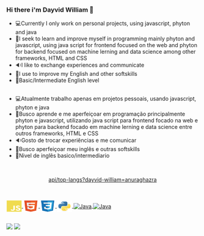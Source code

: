 ### Hi there i'm Dayvid William  👋

- 💻Currently I only work on personal projects, using javascript, phyton and java
- 📖I seek to learn and improve myself in programming mainly phyton and javascript, using java script for frontend focused on the web and phyton for backend focused on machine lerning and data science among other frameworks, HTML and CSS
- 🔉I like to exchange experiences and communicate
- 💾I use to improve my English and other softskills
- 📰Basic/Intermediate English level

##

- 💻Atualmente trabalho apenas em projetos pessoais, usando javascript, phyton e java
- 📖Busco aprende e me aperfeiçoar em programação principalmente phyton e javascript, utilizando java script para frontend focado na web e phyton para backend focado em machine lerning e data science entre outros frameworks, HTML e CSS
- 🔉Gosto de trocar experiências e me comunicar 
- 💾Busco aperfeiçoar meu inglês e outras softskills
- 📰Nivel de inglês basico/intermediario

##

<div align="center" style="display: inline_block"><br>
  <a href="https://github.com/dayvid-william">
  api/top-langs?dayvid-william=anuraghazra
</div>
  
  ##
  
 <div style="display: inline_block"><br>
  <img align="center" alt="Js" height="30" width="40" src="https://raw.githubusercontent.com/devicons/devicon/master/icons/javascript/javascript-plain.svg">
  <img align="center" alt="HTML" height="30" width="40" src="https://raw.githubusercontent.com/devicons/devicon/master/icons/html5/html5-original.svg">
  <img align="center" alt="CSS" height="30" width="40" src="https://raw.githubusercontent.com/devicons/devicon/master/icons/css3/css3-original.svg">
  <img align="center" alt="Python" height="30" width="40" src="https://raw.githubusercontent.com/devicons/devicon/master/icons/python/python-original.svg">
  <img align="center" alt="Java" height="30" width="40" src="https://cdn.jsdelivr.net/gh/devicons/devicon/icons/java/java-original.svg">
  <img align="center" alt="Java" height="30" width="40" src="https://cdn.jsdelivr.net/gh/devicons/devicon/icons/selenium/selenium-original.svg">
</div>
  
  ##
<div>
<a href = "mailto:dayvidwilliamdev@gmail.com"><img src="https://img.shields.io/badge/-Gmail-%23333?style=for-the-badge&logo=gmail&logoColor=white" target="_blank"></a>
<a href="https://www.linkedin.com/in/dayvid-william-7b5133235/" target="_blank"><img src="https://img.shields.io/badge/-LinkedIn-%230077B5?style=for-the-badge&logo=linkedin&logoColor=white" target="_blank"></a> 
</div>
